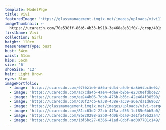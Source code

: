 ```yaml
---
template: ModelPage
title: Vivi
featuredImage: 'https://glassmanagement.imgix.net/images/uploads/vivi11.jpg'
imageThumbnail: >-
  https://ucarecdn.com/70e538ff-86b3-4b33-b918-3e468a8e31f0/-/crop/401x474/0,79/-/preview/
firstName: Vivi
collection: Girls
height: 120cm
measurementType: bust
bust: 54cm
waist: 51cm
hips: 56cm
size: '6'
shoeSize: '12'
hair: Light Brown
eyes: Blue
imagePortfolio:
  - image: 'https://ucarecdn.com/973021e0-886a-4d34-a5d0-0a8094bc5e02/'
  - image: 'https://ucarecdn.com/ac7cda4b-4ae4-4dae-b9be-e23c0efdbce2/'
  - image: 'https://ucarecdn.com/ee244b06-7dbb-476b-b56c-42e464f38590/'
  - image: 'https://ucarecdn.com/c03f27cb-6a38-438e-a539-a6e7da1d6962/'
  - image: 'https://glassmanagement.imgix.net/images/uploads/vivi-target-3.jpg'
  - image: 'https://ucarecdn.com/81bc63d2-22cb-475a-a056-1cf85e6bb5a0/'
  - image: 'https://ucarecdn.com/8b820298-a2b0-4d0b-b6a0-3e1fa49b22a4/'
  - image: 'https://ucarecdn.com/1bf6bc27-0366-41ad-8dbf-ad007701c149/'
---
```


